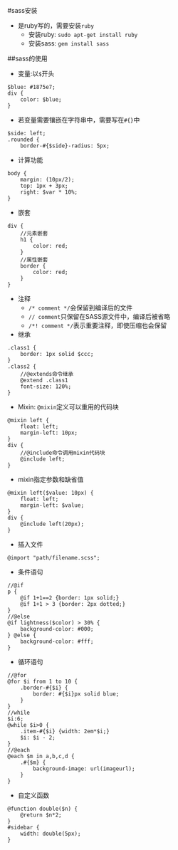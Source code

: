 #sass安装
+ 是ruby写的，需要安装`ruby`
    * 安装ruby: `sudo apt-get install ruby`
    * 安装sass: `gem install sass`

##sass的使用
* 变量:以`$`开头

```
$blue: #1875e7;
div {
    color: $blue;
}
```
* 若变量需要镶嵌在字符串中，需要写在`#{}`中

```
$side: left;
.rounded {
    border-#{$side}-radius: 5px;
```

* 计算功能
```
body {
    margin: (10px/2);
    top: 1px + 3px;
    right: $var * 10%;
}
```
* 嵌套
```
div {
    //元素嵌套
    h1 { 
        color: red;
    }
    //属性嵌套
    border {
        color: red;
    }
}
```
* 注释
    * `/* comment */`会保留到编译后的文件
    * `// comment`只保留在SASS源文件中，编译后被省略
    * `/*! comment */`表示重要注释，即使压缩也会保留
* 继承
```
.class1 {
    border: 1px solid $ccc;
}
.class2 {
    //@extends命令继承
    @extend .class1
    font-size: 120%;
}
```
* Mixin: `@mixin`定义可以重用的代码块
```
@mixin left {
    float: left;
    margin-left: 10px;
}
div {
    //@include命令调用mixin代码块
    @include left;
}
```
* mixin指定参数和缺省值
```
@mixin left($value: 10px) {
    float: left;
    margin-left: $value;
}
div {
    @include left(20px);
}
```
* 插入文件
```
@import "path/filename.scss";
```
* 条件语句
```
//@if
p {
    @if 1+1==2 {border: 1px solid;}
    @if 1+1 > 3 {border: 2px dotted;}
}
//@else
@if lightness($color) > 30% {
    background-color: #000;
} @else {
    background-color: #fff;
}
```
* 循环语句
```
//@for
@for $i from 1 to 10 {
    .border-#{$i} {
        border: #{$i}px solid blue;
    }
}
//while
$i:6;
@while $i>0 {
    .item-#{$i} {width: 2em*$i;}
    $i: $i - 2;
}
//@each
@each $m in a,b,c,d {
    .#{$m} {
        background-image: url(imageurl);
    }
}
```
* 自定义函数
```
@function double($n) {
    @return $n*2;
}
#sidebar {
    width: double(5px);
}
```
